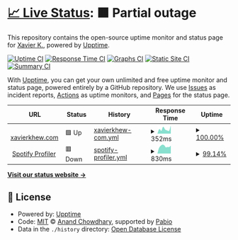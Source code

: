 # [📈 Live Status](https://xk2800.github.io/xk2800.github.io-upptime): <!--live status--> **🟧 Partial outage**

This repository contains the open-source uptime monitor and status page for [Xavier K.](https://xavierkhew.com/links), powered by [Upptime](https://github.com/upptime/upptime).

[![Uptime CI](https://github.com/xk2800/xk2800.github.io-upptime/workflows/Uptime%20CI/badge.svg)](https://github.com/xk2800/xk2800.github.io-upptime/actions?query=workflow%3A%22Uptime+CI%22)
[![Response Time CI](https://github.com/xk2800/xk2800.github.io-upptime/workflows/Response%20Time%20CI/badge.svg)](https://github.com/xk2800/xk2800.github.io-upptime/actions?query=workflow%3A%22Response+Time+CI%22)
[![Graphs CI](https://github.com/xk2800/xk2800.github.io-upptime/workflows/Graphs%20CI/badge.svg)](https://github.com/xk2800/xk2800.github.io-upptime/actions?query=workflow%3A%22Graphs+CI%22)
[![Static Site CI](https://github.com/xk2800/xk2800.github.io-upptime/workflows/Static%20Site%20CI/badge.svg)](https://github.com/xk2800/xk2800.github.io-upptime/actions?query=workflow%3A%22Static+Site+CI%22)
[![Summary CI](https://github.com/xk2800/xk2800.github.io-upptime/workflows/Summary%20CI/badge.svg)](https://github.com/xk2800/xk2800.github.io-upptime/actions?query=workflow%3A%22Summary+CI%22)

With [Upptime](https://upptime.js.org), you can get your own unlimited and free uptime monitor and status page, powered entirely by a GitHub repository. We use [Issues](https://github.com/xk2800/xk2800.github.io-upptime/issues) as incident reports, [Actions](https://github.com/xk2800/xk2800.github.io-upptime/actions) as uptime monitors, and [Pages](https://xk2800.github.io/xk2800.github.io-upptime) for the status page.

<!--start: status pages-->
<!-- This summary is generated by Upptime (https://github.com/upptime/upptime) -->
<!-- Do not edit this manually, your changes will be overwritten -->
<!-- prettier-ignore -->
| URL | Status | History | Response Time | Uptime |
| --- | ------ | ------- | ------------- | ------ |
| <img alt="" src="https://icons.duckduckgo.com/ip3/xavierkhew.com.ico" height="13"> [xavierkhew.com](https://xavierkhew.com/) | 🟩 Up | [xavierkhew-com.yml](https://github.com/xk2800/xk2800.github.io-upptime/commits/HEAD/history/xavierkhew-com.yml) | <details><summary><img alt="Response time graph" src="./graphs/xavierkhew-com/response-time-week.png" height="20"> 352ms</summary><br><a href="https://xk2800.github.io/xk2800.github.io-upptime/history/xavierkhew-com"><img alt="Response time 183" src="https://img.shields.io/endpoint?url=https%3A%2F%2Fraw.githubusercontent.com%2Fxk2800%2Fxk2800.github.io-upptime%2FHEAD%2Fapi%2Fxavierkhew-com%2Fresponse-time.json"></a><br><a href="https://xk2800.github.io/xk2800.github.io-upptime/history/xavierkhew-com"><img alt="24-hour response time 607" src="https://img.shields.io/endpoint?url=https%3A%2F%2Fraw.githubusercontent.com%2Fxk2800%2Fxk2800.github.io-upptime%2FHEAD%2Fapi%2Fxavierkhew-com%2Fresponse-time-day.json"></a><br><a href="https://xk2800.github.io/xk2800.github.io-upptime/history/xavierkhew-com"><img alt="7-day response time 352" src="https://img.shields.io/endpoint?url=https%3A%2F%2Fraw.githubusercontent.com%2Fxk2800%2Fxk2800.github.io-upptime%2FHEAD%2Fapi%2Fxavierkhew-com%2Fresponse-time-week.json"></a><br><a href="https://xk2800.github.io/xk2800.github.io-upptime/history/xavierkhew-com"><img alt="30-day response time 214" src="https://img.shields.io/endpoint?url=https%3A%2F%2Fraw.githubusercontent.com%2Fxk2800%2Fxk2800.github.io-upptime%2FHEAD%2Fapi%2Fxavierkhew-com%2Fresponse-time-month.json"></a><br><a href="https://xk2800.github.io/xk2800.github.io-upptime/history/xavierkhew-com"><img alt="1-year response time 183" src="https://img.shields.io/endpoint?url=https%3A%2F%2Fraw.githubusercontent.com%2Fxk2800%2Fxk2800.github.io-upptime%2FHEAD%2Fapi%2Fxavierkhew-com%2Fresponse-time-year.json"></a></details> | <details><summary><a href="https://xk2800.github.io/xk2800.github.io-upptime/history/xavierkhew-com">100.00%</a></summary><a href="https://xk2800.github.io/xk2800.github.io-upptime/history/xavierkhew-com"><img alt="All-time uptime 100.00%" src="https://img.shields.io/endpoint?url=https%3A%2F%2Fraw.githubusercontent.com%2Fxk2800%2Fxk2800.github.io-upptime%2FHEAD%2Fapi%2Fxavierkhew-com%2Fuptime.json"></a><br><a href="https://xk2800.github.io/xk2800.github.io-upptime/history/xavierkhew-com"><img alt="24-hour uptime 100.00%" src="https://img.shields.io/endpoint?url=https%3A%2F%2Fraw.githubusercontent.com%2Fxk2800%2Fxk2800.github.io-upptime%2FHEAD%2Fapi%2Fxavierkhew-com%2Fuptime-day.json"></a><br><a href="https://xk2800.github.io/xk2800.github.io-upptime/history/xavierkhew-com"><img alt="7-day uptime 100.00%" src="https://img.shields.io/endpoint?url=https%3A%2F%2Fraw.githubusercontent.com%2Fxk2800%2Fxk2800.github.io-upptime%2FHEAD%2Fapi%2Fxavierkhew-com%2Fuptime-week.json"></a><br><a href="https://xk2800.github.io/xk2800.github.io-upptime/history/xavierkhew-com"><img alt="30-day uptime 100.00%" src="https://img.shields.io/endpoint?url=https%3A%2F%2Fraw.githubusercontent.com%2Fxk2800%2Fxk2800.github.io-upptime%2FHEAD%2Fapi%2Fxavierkhew-com%2Fuptime-month.json"></a><br><a href="https://xk2800.github.io/xk2800.github.io-upptime/history/xavierkhew-com"><img alt="1-year uptime 100.00%" src="https://img.shields.io/endpoint?url=https%3A%2F%2Fraw.githubusercontent.com%2Fxk2800%2Fxk2800.github.io-upptime%2FHEAD%2Fapi%2Fxavierkhew-com%2Fuptime-year.json"></a></details>
| <img alt="" src="https://icons.duckduckgo.com/ip3/spot-profile.xavierkhew.com.ico" height="13"> [Spotify Profiler](https://spot-profile.xavierkhew.com/) | 🟥 Down | [spotify-profiler.yml](https://github.com/xk2800/xk2800.github.io-upptime/commits/HEAD/history/spotify-profiler.yml) | <details><summary><img alt="Response time graph" src="./graphs/spotify-profiler/response-time-week.png" height="20"> 830ms</summary><br><a href="https://xk2800.github.io/xk2800.github.io-upptime/history/spotify-profiler"><img alt="Response time 806" src="https://img.shields.io/endpoint?url=https%3A%2F%2Fraw.githubusercontent.com%2Fxk2800%2Fxk2800.github.io-upptime%2FHEAD%2Fapi%2Fspotify-profiler%2Fresponse-time.json"></a><br><a href="https://xk2800.github.io/xk2800.github.io-upptime/history/spotify-profiler"><img alt="24-hour response time 887" src="https://img.shields.io/endpoint?url=https%3A%2F%2Fraw.githubusercontent.com%2Fxk2800%2Fxk2800.github.io-upptime%2FHEAD%2Fapi%2Fspotify-profiler%2Fresponse-time-day.json"></a><br><a href="https://xk2800.github.io/xk2800.github.io-upptime/history/spotify-profiler"><img alt="7-day response time 830" src="https://img.shields.io/endpoint?url=https%3A%2F%2Fraw.githubusercontent.com%2Fxk2800%2Fxk2800.github.io-upptime%2FHEAD%2Fapi%2Fspotify-profiler%2Fresponse-time-week.json"></a><br><a href="https://xk2800.github.io/xk2800.github.io-upptime/history/spotify-profiler"><img alt="30-day response time 803" src="https://img.shields.io/endpoint?url=https%3A%2F%2Fraw.githubusercontent.com%2Fxk2800%2Fxk2800.github.io-upptime%2FHEAD%2Fapi%2Fspotify-profiler%2Fresponse-time-month.json"></a><br><a href="https://xk2800.github.io/xk2800.github.io-upptime/history/spotify-profiler"><img alt="1-year response time 806" src="https://img.shields.io/endpoint?url=https%3A%2F%2Fraw.githubusercontent.com%2Fxk2800%2Fxk2800.github.io-upptime%2FHEAD%2Fapi%2Fspotify-profiler%2Fresponse-time-year.json"></a></details> | <details><summary><a href="https://xk2800.github.io/xk2800.github.io-upptime/history/spotify-profiler">99.14%</a></summary><a href="https://xk2800.github.io/xk2800.github.io-upptime/history/spotify-profiler"><img alt="All-time uptime 99.96%" src="https://img.shields.io/endpoint?url=https%3A%2F%2Fraw.githubusercontent.com%2Fxk2800%2Fxk2800.github.io-upptime%2FHEAD%2Fapi%2Fspotify-profiler%2Fuptime.json"></a><br><a href="https://xk2800.github.io/xk2800.github.io-upptime/history/spotify-profiler"><img alt="24-hour uptime 93.96%" src="https://img.shields.io/endpoint?url=https%3A%2F%2Fraw.githubusercontent.com%2Fxk2800%2Fxk2800.github.io-upptime%2FHEAD%2Fapi%2Fspotify-profiler%2Fuptime-day.json"></a><br><a href="https://xk2800.github.io/xk2800.github.io-upptime/history/spotify-profiler"><img alt="7-day uptime 99.14%" src="https://img.shields.io/endpoint?url=https%3A%2F%2Fraw.githubusercontent.com%2Fxk2800%2Fxk2800.github.io-upptime%2FHEAD%2Fapi%2Fspotify-profiler%2Fuptime-week.json"></a><br><a href="https://xk2800.github.io/xk2800.github.io-upptime/history/spotify-profiler"><img alt="30-day uptime 99.80%" src="https://img.shields.io/endpoint?url=https%3A%2F%2Fraw.githubusercontent.com%2Fxk2800%2Fxk2800.github.io-upptime%2FHEAD%2Fapi%2Fspotify-profiler%2Fuptime-month.json"></a><br><a href="https://xk2800.github.io/xk2800.github.io-upptime/history/spotify-profiler"><img alt="1-year uptime 99.96%" src="https://img.shields.io/endpoint?url=https%3A%2F%2Fraw.githubusercontent.com%2Fxk2800%2Fxk2800.github.io-upptime%2FHEAD%2Fapi%2Fspotify-profiler%2Fuptime-year.json"></a></details>

<!--end: status pages-->

[**Visit our status website →**](https://xk2800.github.io/xk2800.github.io-upptime)

## 📄 License

- Powered by: [Upptime](https://github.com/upptime/upptime)
- Code: [MIT](./LICENSE) © [Anand Chowdhary](https://anandchowdhary.com), supported by [Pabio](https://pabio.com)
- Data in the `./history` directory: [Open Database License](https://opendatacommons.org/licenses/odbl/1-0/)
